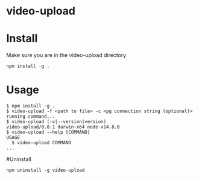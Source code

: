 video-upload
============
# Install
Make sure you are in the video-upload directory
```
npm install -g .
```

# Usage
<!-- usage -->
```sh-session
$ npm install -g .
$ video-upload -f <path to file> -c <pg connection string (optional)>
running command...
$ video-upload (-v|--version|version)
video-upload/0.0.1 darwin-x64 node-v14.8.0
$ video-upload --help [COMMAND]
USAGE
  $ video-upload COMMAND
...
```

#Uninstall 
```
npm uninstall -g video-upload
```